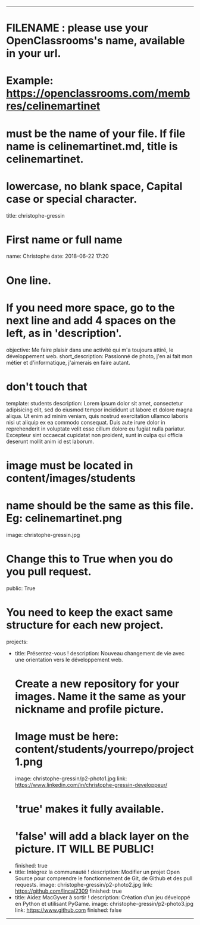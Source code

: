 ---

# FILENAME : please use your OpenClassrooms's name, available in your url.
# Example: https://openclassrooms.com/membres/celinemartinet
# must be the name of your file. If file name is celinemartinet.md, title is celinemartinet.
# lowercase, no blank space, Capital case or special character.
title: christophe-gressin

# First name or full name
name: Christophe
date: 2018-06-22 17:20

# One line.
# If you need more space, go to the next line and add 4 spaces on the left, as in 'description'.
objective: Me faire plaisir dans une activité qui m'a toujours attiré, le développement web.
short_description: Passionné de photo, j'en ai fait mon métier et d'informatique, j'aimerais en faire autant.

# don't touch that
template: students
description:
    Lorem ipsum dolor sit amet, consectetur adipisicing elit, sed do eiusmod
    tempor incididunt ut labore et dolore magna aliqua. Ut enim ad minim veniam,
    quis nostrud exercitation ullamco laboris nisi ut aliquip ex ea commodo
    consequat. Duis aute irure dolor in reprehenderit in voluptate velit esse
    cillum dolore eu fugiat nulla pariatur. Excepteur sint occaecat cupidatat non
    proident, sunt in culpa qui officia deserunt mollit anim id est laborum.

# image must be located in content/images/students
# name should be the same as this file. Eg: celinemartinet.png
image: christophe-gressin.jpg

# Change this to True when you do you pull request.
public: True

# You need to keep the exact same structure for each new project.
projects:
  - title: Présentez-vous !
    description: Nouveau changement de vie avec une orientation vers le développement web.
    # Create a new repository for your images. Name it the same as your nickname and profile picture.
    # Image must be here: content/students/yourrepo/project1.png
    image: christophe-gressin/p2-photo1.jpg
    link: https://www.linkedin.com/in/christophe-gressin-developpeur/
    # 'true' makes it fully available.
    # 'false' will add a black layer on the picture. IT WILL BE PUBLIC!
    finished: true
  - title: Intégrez la communauté !
    description: Modifier un projet Open Source pour comprendre le fonctionnement de Git, de Github et des pull requests. 
    image: christophe-gressin/p2-photo2.jpg
    link: https://github.com/lincal2309
    finished: true
  - title: Aidez MacGyver à sortir !
    description: Création d’un jeu développé en Python et utilisant PyGame.
    image: christophe-gressin/p2-photo3.jpg
    link: https://www.github.com
    finished: false
---